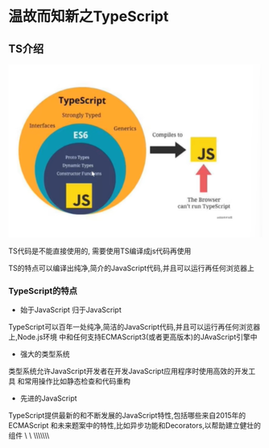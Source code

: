 # 温故而知新之TypeScript

## TS介绍

![img.png](img.png)


TS代码是不能直接使用的, 需要使用TS编译成js代码再使用


TS的特点可以编译出纯净,简介的JavaScript代码,并且可以运行再任何浏览器上

### TypeScript的特点

- 始于JavaScript 归于JavaScript

TypeScript可以百年一处纯净,简洁的JavaScript代码,并且可以运行再任何浏览器上,Node.js环境
中和任何支持ECMAScript3(或者更高版本)的JAvaScript引擎中

- 强大的类型系统

类型系统允许JavaScript开发者在开发JavaScript应用程序时使用高效的开发工具
和常用操作比如静态检查和代码重构

- 先进的JavaScript

TypeScript提供最新的和不断发展的JavaScript特性,包括哪些来自2015年的ECMAScript
和未来题案中的特性,比如异步功能和Decorators,以帮助建立健壮的组件
    \\      \   \\\\\\\\\\\\\




